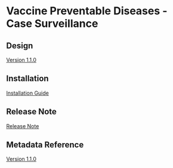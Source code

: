# Vaccine Preventable Diseases - Case Surveillance

## Design

[Version 1.1.0](#vpd-cs-design)

## Installation

[Installation Guide](#vpd-cs-installation)

## Release Note

[Release Note](#vpd-cs-release-note)

## Metadata Reference

[Version 1.1.0]()
